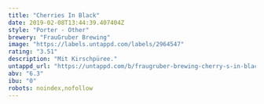 ```yaml
---
title: "Cherries In Black"
date: 2019-02-08T13:44:39.407404Z
style: "Porter - Other"
brewery: "FrauGruber Brewing"
image: "https://labels.untappd.com/labels/2964547"
rating: "3.51"
description: "Mit Kirschpüree."
untappd_url: "https://untappd.com/b/fraugruber-brewing-cherry-s-in-black/2964547"
abv: "6.3"
ibu: "0"
robots: noindex,nofollow
---
```

